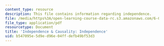 ```yaml
---
content_type: resource
description: This file contains information regarding independence.
file: /media/https%3A/open-learning-course-data-rc.s3.amazonaws.com/6-042j-mathematics-for-computer-science-spring-2015/b547095e5d9ed96e04ffdefb49bf53d3_MIT6_042JS15_Independence.pdf
file_type: application/pdf
resourcetype: Document
title: 'Independence & Causality: Independence'
uid: b547095e-5d9e-d96e-04ff-defb49bf53d3
---
```

